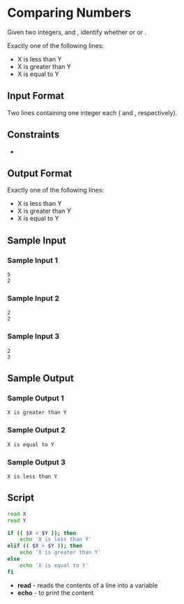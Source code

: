 # Comparing Numbers
Given two integers,  and , identify whether  or  or .

Exactly one of the following lines:
- X is less than Y
- X is greater than Y
- X is equal to Y

## Input Format

Two lines containing one integer each ( and , respectively).

## Constraints

-

## Output Format

Exactly one of the following lines:
- X is less than Y
- X is greater than Y
- X is equal to Y

## Sample Input

### Sample Input 1

    5  
    2  
### Sample Input 2

    2
    2  
### Sample Input 3

    2
    3  
## Sample Output

### Sample Output 1

    X is greater than Y  
### Sample Output 2

    X is equal to Y   
### Sample Output 3

    X is less than Y  

## Script 
```bash
read X
read Y

if (( $X < $Y )); then
    echo 'X is less than Y'
elif (( $X > $Y )); then
    echo 'X is greater than Y'
else
    echo 'X is equal to Y'
fi
```

* **read** - reads the contents of a line into a variable
* **echo** - to print the content
